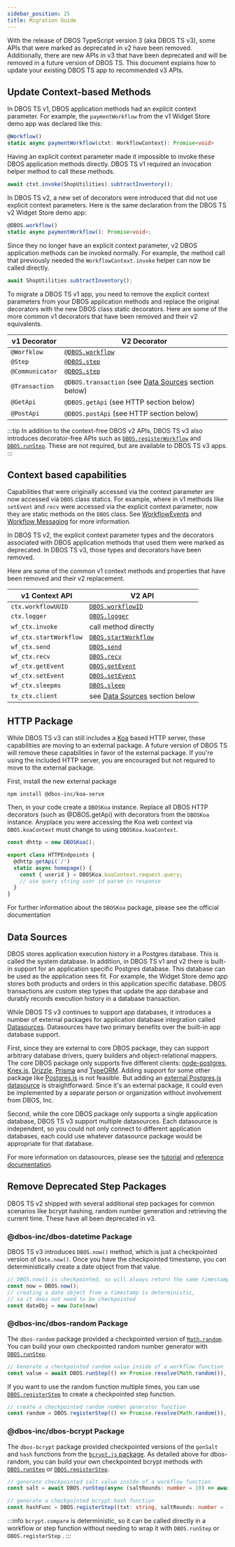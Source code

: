 ```yaml
---
sidebar_position: 25
title: Migration Guide
---
```


With the release of DBOS TypeScript version 3 (aka DBOS TS v3), some APIs that were marked as deprecated in v2 have been removed.
Additionally, there are new APIs in v3 that have been deprecated and will be removed in a future version of DBOS TS. 
This document explains how to update your existing DBOS TS app to recommended v3 APIs.

## Update Context-based Methods

In DBOS TS v1, DBOS application methods had an explicit context parameter.
For example, the `paymentWorkflow` from the v1 Widget Store demo app was declared like this:

```ts
@Workflow()
static async paymentWorkflow(ctxt: WorkflowContext): Promise<void>
```

Having an explicit context parameter made it impossible to invoke these DBOS application methods directly.
DBOS TS v1 required an invocation helper method to call these methods.

```ts
await ctxt.invoke(ShopUtilities).subtractInventory();
```

In DBOS TS v2, a new set of decorators were introduced that did not use explicit context parameters.
Here is the same declaration from the DBOS TS v2 Widget Store demo app:

```ts
@DBOS.workflow()
static async paymentWorkflow(): Promise<void>;
```

Since they no longer have an explicit context parameter, v2 DBOS application methods can be invoked normally.
For example, the method call that previously needed the `WorkflowContext.invoke` helper can now be called directly.

```ts
await ShopUtilities.subtractInventory();
```

To migrate a DBOS TS v1 app, you need to remove the explicit context parameters from your DBOS application methods 
and replace the original decorators with the new DBOS class static decorators. 
Here are some of the more common v1 decorators that have been removed and their v2 equivalents.

| v1 Decorator | V2 Decorator |
|--------------|--------------|
| `@Worfklow`  | [`@DBOS.workflow`](./reference/workflows-steps.md#dbosworkflow) |
| `@Step`      | [`@DBOS.step`](./reference/workflows-steps.md#dbosstep) |
| `@Communicator`  | [`@DBOS.step`](./reference/workflows-steps.md#dbosstep) |
| `@Transaction`     | `@DBOS.transaction` (see [Data Sources](#data-sources) section below) |
| `@GetApi` | `@DBOS.getApi` (see HTTP section below) |
| `@PostApi` | `@DBOS.postApi` (see HTTP section below) |

:::tip
In addition to the context-free DBOS v2 APIs, DBOS TS v3 also introduces decorator-free APIs such as 
[`DBOS.registerWorkflow`](./reference/workflows-steps.md#dbosregisterworkflow) 
and [`DBOS.runStep`](./reference/workflows-steps.md#dbosrunstep). 
These are not required, but are available to DBOS TS v3 apps.
:::

## Context based capabilities

Capabilities that were originally accessed via the context parameter are now accessed via `DBOS` class statics.
For example, where in v1 methods like `setEvent` and `recv` were accessed via the explicit context parameter,
now they are static methods on the `DBOS` class. 
See [WorkflowEvents](./tutorials/workflow-tutorial.md#workflow-events) 
and [Workflow Messaging](./tutorials/workflow-tutorial.md@workflow-messaging-and-notifications) for more information.

In DBOS TS v2, the explicit context parameter types and the decorators associated with DBOS application methods that 
used them were marked as deprecated. In DBOS TS v3, those types and decorators have been removed.

Here are some of the common v1 context methods and properties that have been removed and their v2 replacement.


| v1 Context API | V2 API |
|----------------|--------|
| `ctx.workflowUUID` | [`DBOS.workflowID`](./reference/methods#dbosworkflowid) |
| `ctx.logger` | [`DBOS.logger`](./reference/methods#dboslogger) |
| `wf_ctx.invoke` | call method directly |
| `wf_ctx.startWorkflow` | [`DBOS.startWorkflow`](./reference/methods#dbosstartworkflow) |
| `wf_ctx.send` | [`DBOS.send`](./reference/methods#dbossend) |
| `wf_ctx.recv` | [`DBOS.recv`](./reference/methods#dbosrecv) |
| `wf_ctx.getEvent` | [`DBOS.getEvent`](./reference/methods#dbosgetevent) |
| `wf_ctx.setEvent` | [`DBOS.setEvent`](./reference/methods#dbossetevent) |
| `wf_ctx.sleepms` | [`DBOS.sleep`](./reference/methods#dbossleep) |
| `tx_ctx.client` | see [Data Sources](#data-sources) section below |

## HTTP Package

While DBOS TS v3 can still includes a [Koa](https://koajs.com/) based HTTP server, these capabilities are moving to an external package.
A future version of DBOS TS will remove these capabilities in favor of the external package. 
If you're using the included HTTP server, you are encouraged but not required to move to the external package.

First, install the new external package

```shell
npm install @dbos-inc/koa-serve
```

Then, in your code create a `DBOSKoa` instance.
Replace all DBOS HTTP decorators (such as @DBOS.getApi) with decorators from the `DBOSKoa` instance.
Anyplace you were accessing the Koa web context via `DBOS.koaContext` must change to using `DBOSKoa.koaContext`.

```ts
const dhttp = new DBOSKoa();

export class HTTPEndpoints {
  @dhttp.getApi('/')
  static async homepage() {
    const { userid } = DBOSKoa.koaContext.request.query;
    // use query string user id param in response
  }
}
```

For further information about the `DBOSKoa` package, please see the official documentation

## Data Sources

DBOS stores application execution history in a Postgres database.
This is called the system database.
In addition, in DBOS TS v1 and v2 there is built-in support for an application specific Postgres database.
This database can be used as the application sees fit.
For example, the Widget Store demo app stores both products and orders in this application specific database.
DBOS transactions are custom step types that update the app database and durably records execution history in a database transaction.

While DBOS TS v3 continues to support app databases, it introduces a number of external packages for application database integration called
[Datasources](./tutorials/transaction-tutorial.md).
Datasources have two primary benefits over the built-in app database support.

First, since they are external to core DBOS package, they can support arbitrary database drivers, query builders and object-relational mappers.
The core DBOS package only supports five different clients: [node-postgres](https://node-postgres.com/), [Knex.js](https://knexjs.org/),
[Drizzle](https://orm.drizzle.team/), [Prisma](https://www.prisma.io/) and [TypeORM](https://typeorm.io/). 
Adding support for some other package like [Postgres.js](https://github.com/porsager/postgres) is not feasible.
But adding an [external Postgres.js datasource](https://github.com/dbos-inc/dbos-transact-ts/tree/main/packages/postgres-datasource) is straightforward.
Since it's an external package, it could even be implemented by a separate person or organization without involvement from DBOS, Inc.

Second, while the core DBOS package only supports a single application database, DBOS TS v3 support multiple datasources.
Each datasource is independent, so you could not only connect to different application databases, each could use whatever
datasource package would be appropriate for that database.

For more information on datasources, please see the [tutorial](./tutorials/transaction-tutorial.md) and 
[reference documentation](./reference/datasource.md).

## Remove Deprecated Step Packages

DBOS TS v2 shipped with several additional step packages for common scenarios like bcrypt hashing, random number generation 
and retrieving the current time. These have all been deprecated in v3.

### @dbos-inc/dbos-datetime Package

DBOS TS v3 introduces `DBOS.now()` method, which is just a checkpointed version of `Date.now()`. 
Once you have the checkpointed timestamp, you can deterministically create a date object from that value.

```ts 
// DBOS.now() is checkpointed, so will always return the same timestamp
const now = DBOS.now();
// creating a date object from a timestamp is deterministic, 
// so it does not need to be checkpointed
const dateObj = new Date(now)
```

### @dbos-inc/dbos-random Package

The `dbos-random` package provided a checkpointed version of [`Math.random`](https://developer.mozilla.org/en-US/docs/Web/JavaScript/Reference/Global_Objects/Math/random).
You can build your own checkpointed random number generator with [`DBOS.runStep`](./reference/workflows-steps.md#dbosrunstep).

```ts
// Generate a checkpointed random value inside of a workflow function
const value = await DBOS.runStep(() => Promise.resolve(Math.random()), { name: "random" });
```

If you want to use the random function multiple times, you can use [`DBOS.registerStep`](./reference/workflows-steps.md#dbosregisterstep)
to create a checkpointed step function.

```ts
// create a checkpointed random number generator function
const random = DBOS.registerStep(() => Promise.resolve(Math.random()), { name: "math.random" });
```

### @dbos-inc/dbos-bcrypt Package
The `dbos-bcrypt` package provided checkpointed versions of the `genSalt` and `hash` functions from
the [`bcrypt.js` package](https://github.com/dcodeIO/bcrypt.js). 
As detailed above for dbos-random, you can build your own checkpointed bcrypt methods with 
[`DBOS.runStep`](./reference/workflows-steps.md#dbosrunstep) or [`DBOS.registerStep`](./reference/workflows-steps.md#dbosregisterstep).

```ts
// generate checkpointed salt value inside of a workflow function
const salt = await DBOS.runStep(async (saltRounds: number = 10) => await bcryptjs.genSalt(saltRounds), { name: "bcrypt.genSalt" });

// generate a checkpointed bcrypt.hash function
const hashFunc = DBOS.registerStep((txt: string, saltRounds: number = 10) => bcryptjs.hash(txt, saltRounds), { name: "bcrypt.hash" });
```

:::info
`bcrypt.compare` is deterministic, so it can be called directly in a workflow or step function 
without needing to wrap it with `DBOS.runStep` or `DBOS.registerStep` .
:::





